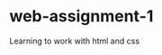 # web-assignment-1
Learning to work with html and css
<!DOCTYPE html>
<html lang="en">
<head>
	<title>Murfreesboro Regional Soccer League</title>
	<!--
		Murfreesboro Regional Soccer League main web page
		Filename: index.html

		Author: Muhammad Zahoor
		Date:2/15/17

		HTML5 and CSS3 Illustrated Unit D, Independent Challenge 2

		Supporting File:style.css
		Supporting File:modernizr.custom.62074.js
	-->

	<meta charset="utf-8">
	<meta name="viewport" content="width=device-width">
	<script src="modernizr.custom.62074.js"></script>
	<link rel="stylesheet" href="style.css">
</head>
<body>
	<div class="container">
		<header>
			<h1>Murfreesboro Regional Soccer League</h1>
			<p>Part of the North American Recreational Soccer Associtation</p>
		</header>
		<article>
			<p>The MRSL is open to player of all levels who want to play soccer in a relaxed, friendly environment.Even if you've never played soccer before, the MRSL is a great place to start.</p>
			<p>To get a feel for our league, we recommend you call us at the number below or stop by Davies Sporting Goods to talk to one or our coordinators and get the details on our next all team practice or workshop day. Then come kick around the ball with us and meet other players i the league.</p>
		</article>
		<aside>
			<h2>Upcoming Events</h2>
			<p>4/23</p>
			<p class="description">Open practice</p>
			<p>4/25</p>
			<p class="description">Blue/Green scrimmage</p>
			<p>5/1</p>
			<p class="description">Kids workshop</p>
			<p>5/2</p>
			<p class="description">Red/Yellow scrimmage</p>
			<p>5/5</p>
			<p class="description">Teens workshop (12-19)</p>
		</aside>
		<footer>
			<p>o/c Davies Sporting Goods</p>
			<p>418 N. Sartories St.</p>
			<p>Murfreesboro, TN 37130</p>
			<p>(615) 555-2255</p>
		</footer>
	</div>
</body>
</html>

CSS style sheet
/*

	Murfreesboro Regional Soccer League style sheet
	Filename:style.css

	Author:Muhammad Zahoor
	Date:2/15/17
	HTML5 and CSS3 Illustrated Unit D, Independent Challenge 2

	Supporting Files:none

*/


/* reset style */
article, aside, body, div, footer, header, h1, h2, p{
	border: 0;
	padding: 0;
	margin: 0;
}
/* body and page container */
.container{
	max-width: 640px;
	margin: 0 auto;
	border:3px solid black;
}
/* headings */
header{
	padding: 0.5em;
	text-align: center;
	color: white;
	background-color: green;
}
/* main content */
article{
	padding: 3%;
	width: 55%;
	float: right;
}
/* sidebar */
aside{
	padding: 2%;
	width: 35%;
	float: left;
	background-color: lightgreen;
}
aside h2{
	margin:0 0 0.4em;
}
aside p{
	margin: 0.4em 0;
}
aside p.description{
	margin-left: 1em;
}
/*footer section */
footer{
	padding: 0.5em;
	clear: both;
	color: white;
	background-color: black;
	text-align: right;
}
